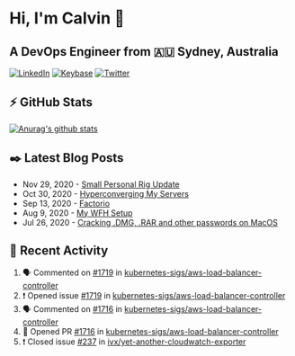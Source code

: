 # Hi, I'm Calvin 🍭
## A DevOps Engineer from 🇦🇺 Sydney, Australia</h3>

[![LinkedIn](https://img.shields.io/badge/-c–bui-0077B5?style=flat-square&labelColor=0077B5&logo=LinkedIn&logoColor=white)](https://www.linkedin.com/in/c-bui/)
[![Keybase](https://img.shields.io/badge/-calvinbui-ff6f21?style=flat-square&labelColor=ff6f21&logo=Keybase&logoColor=white)](https://keybase.io/calvinbui)
[![Twitter](https://img.shields.io/badge/-ASAPCalvin-1DA1F2?style=flat-square&labelColor=1DA1F2&logo=Twitter&logoColor=white)](https://twitter.com/ASAPCalvin)

<!-- https://github.com/rishavanand/github-profilinator -->
## ⚡ GitHub Stats
[![Anurag's github stats](https://github-readme-stats.vercel.app/api?username=calvinbui&count_private=true&hide_title=true)](https://github.com/anuraghazra/github-readme-stats)

<!-- https://github.com/gautamkrishnar/blog-post-workflow -->
## ✒️ Latest Blog Posts

<!-- BLOG-POST-LIST:START -->
- Nov 29, 2020 - [Small Personal Rig Update](https://calvin.me/small-personal-rig-update)
- Oct 30, 2020 - [Hyperconverging My Servers](https://calvin.me/hyperconverging-my-servers)
- Sep 13, 2020 - [Factorio](https://calvin.me/factorio)
- Aug 9, 2020 - [My WFH Setup](https://calvin.me/my-wfh-setup)
- Jul 26, 2020 - [Cracking .DMG, .RAR and other passwords on MacOS](https://calvin.me/cracking-passwords-on-macos)

<!-- BLOG-POST-LIST:END -->

## 🏃‍ Recent Activity

<!--START_SECTION:activity-->
1. 🗣 Commented on [#1719](https://github.com/kubernetes-sigs/aws-load-balancer-controller/issues/1719) in [kubernetes-sigs/aws-load-balancer-controller](https://github.com/kubernetes-sigs/aws-load-balancer-controller)
2. ❗️ Opened issue [#1719](https://github.com/kubernetes-sigs/aws-load-balancer-controller/issues/1719) in [kubernetes-sigs/aws-load-balancer-controller](https://github.com/kubernetes-sigs/aws-load-balancer-controller)
3. 🗣 Commented on [#1716](https://github.com/kubernetes-sigs/aws-load-balancer-controller/issues/1716) in [kubernetes-sigs/aws-load-balancer-controller](https://github.com/kubernetes-sigs/aws-load-balancer-controller)
4. 💪 Opened PR [#1716](https://github.com/kubernetes-sigs/aws-load-balancer-controller/pull/1716) in [kubernetes-sigs/aws-load-balancer-controller](https://github.com/kubernetes-sigs/aws-load-balancer-controller)
5. ❗️ Closed issue [#237](https://github.com/ivx/yet-another-cloudwatch-exporter/issues/237) in [ivx/yet-another-cloudwatch-exporter](https://github.com/ivx/yet-another-cloudwatch-exporter)
<!--END_SECTION:activity-->

